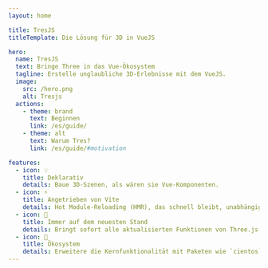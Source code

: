 ```yaml
---
layout: home

title: TresJS
titleTemplate: Die Lösung für 3D in VueJS

hero:
  name: TresJS
  text: Bringe Three in das Vue-Ökosystem
  tagline: Erstelle unglaubliche 3D-Erlebnisse mit dem VueJS.
  image:
    src: /hero.png
    alt: Tresjs
  actions:
    - theme: brand
      text: Beginnen
      link: /es/guide/
    - theme: alt
      text: Warum Tres?
      link: /es/guide/#motivation

features:
  - icon: 💡
    title: Deklarativ
    details: Baue 3D-Szenen, als wären sie Vue-Komponenten.
  - icon: ⚡️
    title: Angetrieben von Vite
    details: Hot Module-Reloading (HMR), das schnell bleibt, unabhängig von der Größe der Anwendung.
  - icon: 🥰
    title: Immer auf dem neuesten Stand
    details: Bringt sofort alle aktualisierten Funktionen von Three.js.
  - icon: 🌳
    title: Ökosystem
    details: Erweitere die Kernfunktionalität mit Paketen wie `cientos` und `postprocessing`. Oder füge deine eigenen hinzu.
---
```

